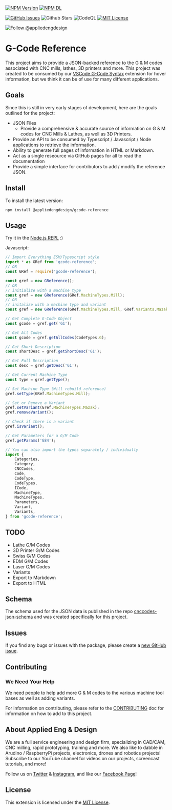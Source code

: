 [![NPM Version](https://badgen.net/npm/v/@appliedengdesign/gcode-reference)](https://www.npmjs.com/package/@appliedengdesign/gcode-reference) [![NPM DL](https://badgen.net/npm/dt/@appliedengdesign/gcode-reference)](https://www.npmjs.com/package/@appliedengdesign/gcode-reference)

[![GitHub Issues](https://badgen.net/github/open-issues/appliedengdesign/gcode-reference)](https://github.com/appliedengdesign/gcode-reference/issues)
![Github Stars](https://badgen.net/github/stars/appliedengdesign/gcode-reference)
![CodeQL](https://github.com/appliedengdesign/gcode-reference/actions/workflows/codeql.yml/badge.svg)
[![MIT License](https://badgen.net/badge/license/MIT)](https://opensource.org/licenses/MIT)

[![Follow @appliedengdesign](https://badgen.net/twitter/follow/appliedengdes)](https://twitter.com/appliedengdes)

# G-Code Reference

This project aims to provide a JSON-backed reference to the G & M codes associated with CNC mills, lathes, 3D printers and more. This project was created to be consumed by our [VSCode G-Code Syntax](https://github.com/appliedengdesign/vscode-gcode-syntax) extension for hover information, but we think it can be of use for many different applications.

## Goals

Since this is still in very early stages of development, here are the goals outlined for the project:

- JSON Files
  - Provide a comprehensive & accurate source of information on G & M codes for CNC Mills & Lathes, as well as 3D Printers.
- Provide an API to be consumed by Typescript / Javascript / Node applications to retrieve the information.
- Ability to generate full pages of information in HTML or Markdown.
- Act as a single reseource via GitHub pages for all to read the documentation
- Provide a simple interface for contributors to add / modify the reference JSON.

## Install

To install the latest version:

`npm install @appliedengdesign/gcode-reference`

## Usage

Try it in the [Node.js REPL](https://npm.runkit.com/%40appliedengdesign%2Fgcode-reference) :)

Javascript:

```javascript
// Import Everything ESM/Typescript style
import * as GRef from 'gcode-reference';
// OR
const GRef = require('gcode-reference');

const gref = new GReference();
// OR
// initialize with a machine type
const gref = new GReference(GRef.MachineTypes.Mill);
// OR
// initalize with a machine type and variant
const gref = new GReference(GRef.MachineTypes.Mill, GRef.Variants.Mazak)

// Get Complete G-Code Object
const gcode = gref.get('G1');

// Get All Codes
const gcode = gref.getAllCodes(CodeTypes.G);

// Get Short Description
const shortDesc = gref.getShortDesc('G1');

// Get Full Description
const desc = gref.getDesc('G1');

// Get Current Machine Type
const type = gref.getType();

// Set Machine Type (Will rebuild reference)
gref.setType(GRef.MachineTypes.Mill);

// Set or Remove a Variant
gref.setVariant(Gref.MachineTypes.Mazak);
gref.removeVariant();

// Check if there is a variant
gref.isVariant();

// Get Parameters for a G/M Code
gref.getParams('G84');

// You can also import the types separately / individually
import {
    Categories,
    Category,
    CNCCodes,
    Code,
    CodeType,
    CodeTypes,
    ICode,
    MachineType,
    MachineTypes,
    Parameters,
    Variant,
    Variants,
} from 'gcode-reference';

```

## TODO

- Lathe G/M Codes
- 3D Printer G/M Codes
- Swiss G/M Codes
- EDM G/M Codes
- Laser G/M Codes
- Variants
- Export to Markdown
- Export to HTML

## Schema

The schema used for the JSON data is published in the repo [cnccodes-json-schema](https://github.com/appliedengdesign/cnccodes-json-schema) and was created specifically for this project.

## Issues

If you find any bugs or issues with the package, please create a [new GitHub issue](https://github.com/appliedengdesign/gcode-reference/issues).

## Contributing

### We Need Your Help

We need people to help add more G & M codes to the various machine tool bases as well as adding variants.

For information on contributing, please refer to the [CONTRIBUTING](https://github.com/appliedengdesign/gcode-reference/blob/master/CONTRIBUTING.md) doc for information on how to add to this project.

## About Applied Eng & Design

We are a full service engineering and design firm, specializing in CAD/CAM, CNC milling, rapid prototyping, training and more.  We also like to dabble in Arudino / RaspberryPi projects, electronics, drones and robotics projects! Subscribe to our YouTube channel for videos on our projects, screencast tutorials, and more!

Follow us on [Twitter](https://twitter.com/appliedengdes) & [Instagram](https://instagram.com/appliedengdes), and like our [Facebook Page](https://facebook.com/appliedengdesign)!

## License

This extension is licensed under the [MIT License](https://opensource.org/licenses/MIT).
